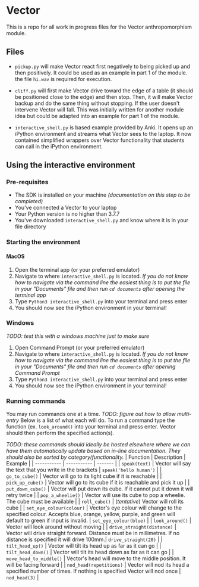 # Vector

This is a repo for all work in progress files for the Vector anthropomorphism module.

## Files
* `pickup.py` will make Vector react first negatively to being picked up and then positively. It could be used as an example in part 1 of the module. the file `hi.wav` is required for execution.

* `cliff.py` will first make Vector drive toward the edge of a table (it should be positioned close to the edge) and then stop. Then, it will make Vector backup and do the same thing without stopping. If the user doesn't intervene Vector will fall. This was initially written for another module idea but could be adapted into an example for part 1 of the module.

* `interactive_shell.py` is based example provided by Anki. It opens up an iPython environment and streams what Vector sees to the laptop. It now contained simplified wrappers over Vector functionality that students can call in the iPython environment.


## Using the interactive environment

### Pre-requisites
* The SDK is installed on your machine *(documentation on this step to be completed)*
* You've connected a Vector to your laptop
* Your Python version is no higher than 3.7.7
* You've downloaded `interactive_shell.py` and know where it is in your file directory

### Starting the environment
#### MacOS 
1. Open the terminal app (or your preferred emulator)
2. Navigate to where `interactive_shell.py` is located. *If you do not know how to navigate via the command line the easiest thing is to put the file in your "Documents" file and then run `cd documents` after opening the terminal app*
3. Type `Python3 interactive_shell.py` into your terminal and press enter
4. You should now see the iPython environment in your terminal!

### Windows
*TODO: test this with a windows machine just to make sure*
1. Open Command Prompt (or your preferred emulator)
2. Navigate to where `interactive_shell.py` is located. *If you do not know how to navigate via the command line the easiest thing is to put the file in your "Documents" file and then run `cd documents` after opening Command Prompt*
3. Type `Python3 interactive_shell.py` into your terminal and press enter
4. You should now see the iPython environment in your terminal!

### Running commands
You may run commands one at a time. *TODO: figure out how to allow multi-entry* Below is a list of what each will do. To run a command type the function (ex. `look_around()` into your terminal and press enter. Vector should then perform the specified action(s).


*TODO: these commands should ideally be hosted elsewhere where we can have them automatically update based on in-line documentation. They should also be sorted by category/functionality.*
| Function    | Description | Example |
| ----------- | ----------- | ------- |
| `speak(text)`  | Vector will say the text that you write in the brackets | `speak('hello human')` |
| `go_to_cube()` | Vector will go to its light cube if it is reachable |
| `pick_up_cube()` | Vector will go to its cube if it is reachable and pick it up |
| `put_down_cube()` | Vector will put down its cube. If it cannot put it down it will retry twice |
| `pop_a_wheelie()` | Vector will use its cube to pop a wheelie. The cube must be available |
| `roll_cube()` | (*tentative*) Vector will roll its cube |
| `set_eye_colour(colour)` | Vector's eye colour will change to the specified colour. Accepts blue, orange, yellow, purple, and green will default to green if input is invalid. | `set_eye_colour(blue)` |
| `look_around()` | Vector will look around without moving |
| `drive_straight(distance)` | Vector will drive straight forward. Distance must be in millimetres. If no distance is specified it will drive 100mm.| `drive_straight(20)` |
| `tilt_head_up()` | Vector will tilt its head up as far as it can go |
| `tilt_head_down()` | Vector will tilt its head down as far as it can go |
| `move_head_to_middle()` | Vector's head will move to the middle position. It will be facing forward |
| `nod_head(repetitions)` | Vector will nod its head a specified number of times. If nothing is specified Vector will nod once | `nod_head(3)` |
